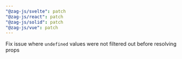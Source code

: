 ```yaml
---
"@zag-js/svelte": patch
"@zag-js/react": patch
"@zag-js/solid": patch
"@zag-js/vue": patch
---
```


Fix issue where `undefined` values were not filtered out before resolving props
